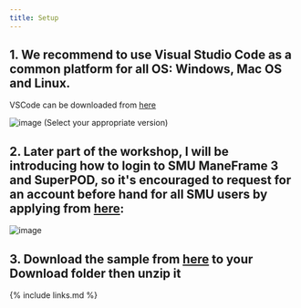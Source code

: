 ```yaml
---
title: Setup
---
```

## 1. We recommend to use Visual Studio Code as a common platform for all OS: Windows, Mac OS and Linux.
VSCode can be downloaded from [here](https://code.visualstudio.com/download)

![image](https://github.com/vuminhtue/SMU_Workshop_Linux/assets/43855029/f429df17-9245-44f5-9a16-4882d51495ba)
(Select your appropriate version)

## 2. Later part of the workshop, I will be introducing how to login to SMU ManeFrame 3 and SuperPOD, so it's encouraged to request for an account before hand for all SMU users by applying from [here](https://southernmethodistuniversity.github.io/hpc_docs/accounts.html):

![image](https://github.com/vuminhtue/SMU_Workshop_Linux/assets/43855029/261f12fc-5ed2-4125-a4e2-2a5a18b1e43d)

## 3. Download the sample from [here](https://swcarpentry.github.io/shell-novice/) to your Download folder then unzip it


{% include links.md %}
